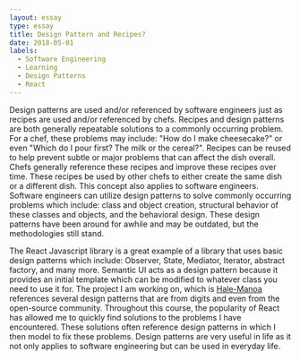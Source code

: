 ```yaml
---
layout: essay
type: essay
title: Design Pattern and Recipes?
date: 2018-05-01
labels:
  - Software Engineering
  - Learning
  - Design Patterns
  - React
---
```


Design patterns are used and/or referenced by software engineers just as recipes are used and/or referenced by chefs. Recipes and design patterns are both generally repeatable solutions to a commonly occurring problem. For a chef, these problems may include: "How do I make cheesecake?" or even "Which do I pour first? The milk or the cereal?". Recipes can be reused to help prevent subtle or major problems that can affect the dish overall. Chefs generally reference these recipes and improve these recipes over time. These recipes be used by other chefs to either create the same dish or a different dish. This concept also applies to software engineers. Software engineers can utilize design patterns to solve commonly occurring problems which include: class and object creation, structural behavior of these classes and objects, and the behavioral design. These design patterns have been around for awhile and may be outdated, but the methodologies still stand.

The React Javascript library is a great example of a library that uses basic design patterns which include: Observer, State, Mediator, Iterator, abstract factory, and many more. Semantic UI acts as a design pattern because it provides an initial template which can be modified to whatever class you need to use it for. The project I am working on, which is <a href="https://hale-manoa.github.io/"> Hale-Manoa </a> references several design patterns that are from digits and even from the open-source community. Throughout this course, the popularity of React has allowed me to quickly find solutions to the problems I have encountered. These solutions often reference design patterns in which I then model to fix these problems. Design patterns are very useful in life as it not only applies to software engineering but can be used in everyday life. 
